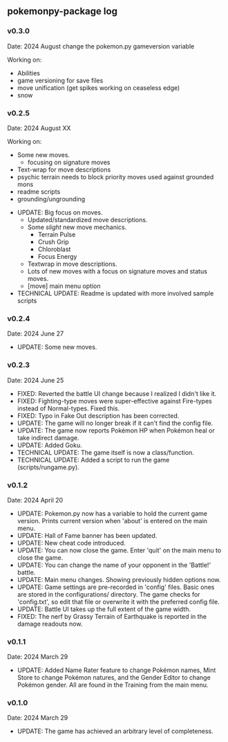 ## pokemonpy-package log

### v0.3.0
Date: 2024 August change the pokemon.py gameversion variable

Working on:
- Abilities
- game versioning for save files
- move unification (get spikes working on ceaseless edge)
- snow

### v0.2.5
Date: 2024 August XX

Working on:
- Some new moves.
	- focusing on signature moves
- Text-wrap for move descriptions
- psychic terrain needs to block priority moves used against grounded mons
- readme scripts
- grounding/ungrounding

* UPDATE: Big focus on moves.
	* Updated/standardized move descriptions.
	* Some _slight_ new move mechanics.
		* Terrain Pulse
		* Crush Grip
		* Chloroblast
		* Focus Energy
	* Textwrap in move descriptions.
	* Lots of new moves with a focus on signature moves and status moves.
	* [move] main menu option
* TECHNICAL UPDATE: Readme is updated with more involved sample scripts

### v0.2.4
Date: 2024 June 27
* UPDATE: Some new moves.

### v0.2.3
Date: 2024 June 25
* FIXED: Reverted the battle UI change because I realized I didn't like it.
* FIXED: Fighting-type moves were super-effective against Fire-types instead of Normal-types. Fixed this.
* FIXED: Typo in Fake Out description has been corrected.
* UPDATE: The game will no longer break if it can't find the config file.
* UPDATE: The game now reports Pokémon HP when Pokémon heal or take indirect damage.
* UPDATE: Added Goku.
* TECHNICAL UPDATE: The game itself is now a class/function. 
* TECHNICAL UPDATE: Added a script to run the game (scripts/rungame.py). 

### v0.1.2
Date: 2024 April 20
* UPDATE: Pokemon.py now has a variable to hold the current game version. Prints current version when 'about' is entered on the main menu.
* UPDATE: Hall of Fame banner has been updated.
* UPDATE: New cheat code introduced.
* UPDATE: You can now close the game. Enter 'quit' on the main menu to close the game.
* UPDATE: You can change the name of your opponent in the 'Battle!' battle.
* UPDATE: Main menu changes. Showing previously hidden options now.
* UPDATE: Game settings are pre-recorded in 'config' files. Basic ones are stored in the configurations/ directory.
The game checks for 'config.txt', so edit that file or overwrite it with the preferred config file.
* UPDATE: Battle UI takes up the full extent of the game width.
* FIXED: The nerf by Grassy Terrain of Earthquake is reported in the damage readouts now.

### v0.1.1
Date: 2024 March 29
* UPDATE: Added Name Rater feature to change Pokémon names, Mint Store to
  change Pokémon natures, and the Gender Editor to change Pokémon gender.
  All are found in the Training from the main menu.

### v0.1.0
Date: 2024 March 29
* UPDATE: The game has achieved an arbitrary level of completeness.

